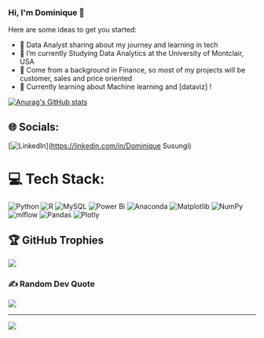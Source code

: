 ### Hi, I'm Dominique 👋
 
Here are some ideas to get you started:

- 🔭 Data Analyst sharing about my journey and learning in tech<br/>
- 🌱 I’m currently Studying Data Analytics at the University of Montclair, USA<br/>
- 👯 Come from a background in Finance, so most of my projects will be customer, sales and price oriented<br/>
- 🤔 Currently learning about Machine learning and [dataviz] !<br/>

[![Anurag's GitHub stats](https://github-readme-stats.vercel.app/api?username=susungi&show_icons=true&theme=gotham)](https://github.com/anuraghazra/github-readme-stats)


## 🌐 Socials:
[![LinkedIn](https://img.shields.io/badge/LinkedIn-%230077B5.svg?logo=linkedin&logoColor=white)](https://linkedin.com/in/Dominique Susungi) 


# 💻 Tech Stack:
![Python](https://img.shields.io/badge/python-3670A0?style=for-the-badge&logo=python&logoColor=ffdd54) ![R](https://img.shields.io/badge/r-%23276DC3.svg?style=for-the-badge&logo=r&logoColor=white) ![MySQL](https://img.shields.io/badge/mysql-%2300000f.svg?style=for-the-badge&logo=mysql&logoColor=white) ![Power Bi](https://img.shields.io/badge/power_bi-F2C811?style=for-the-badge&logo=powerbi&logoColor=black) ![Anaconda](https://img.shields.io/badge/Anaconda-%2344A833.svg?style=for-the-badge&logo=anaconda&logoColor=white) ![Matplotlib](https://img.shields.io/badge/Matplotlib-%23ffffff.svg?style=for-the-badge&logo=Matplotlib&logoColor=black) ![NumPy](https://img.shields.io/badge/numpy-%23013243.svg?style=for-the-badge&logo=numpy&logoColor=white) ![mlflow](https://img.shields.io/badge/mlflow-%23d9ead3.svg?style=for-the-badge&logo=numpy&logoColor=blue) ![Pandas](https://img.shields.io/badge/pandas-%23150458.svg?style=for-the-badge&logo=pandas&logoColor=white) ![Plotly](https://img.shields.io/badge/Plotly-%233F4F75.svg?style=for-the-badge&logo=plotly&logoColor=white)


## 🏆 GitHub Trophies
![](https://github-profile-trophy.vercel.app/?username=Susungi&theme=radical&no-frame=false&no-bg=true&margin-w=4)

### ✍️ Random Dev Quote
![](https://quotes-github-readme.vercel.app/api?type=horizontal&theme=radical)

---
[![](https://visitcount.itsvg.in/api?id=Susungi&icon=0&color=0)](https://visitcount.itsvg.in)

<!-- Proudly created with GPRM ( https://gprm.itsvg.in ) -->
